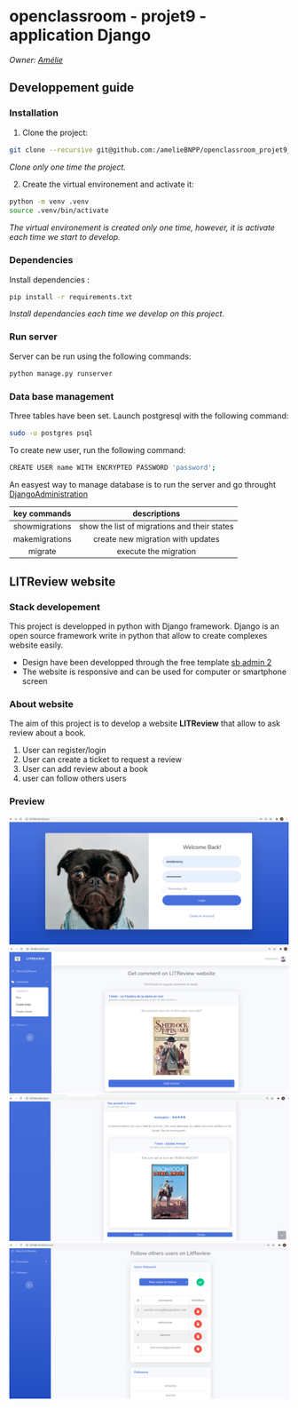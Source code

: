 # openclassroom - projet9 - application Django

_Owner: [Amélie](https://github.com/ameliebnpp)_

## Developpement guide

### Installation

1. Clone the project:

```bash
git clone --recursive git@github.com:/amelieBNPP/openclassroom_projet9_django && cd openclassroom_projet9_django
```
*Clone only one time the project.*

2. Create the virtual environement and activate it:
```bash
python -m venv .venv
source .venv/bin/activate
```
*The virtual environement is created only one time, however, it is activate each time we start to develop.*

### Dependencies

Install dependencies :

```bash
pip install -r requirements.txt
```
*Install dependancies each time we develop on this project.*

### Run server

Server can be run using the following commands:
```bash
python manage.py runserver
```

### Data base management

Three tables have been set. Launch postgresql with the following command: 
```bash
sudo -u postgres psql
```

To create new user, run the following command:
```bash
CREATE USER name WITH ENCRYPTED PASSWORD 'password';
```
An easyest way to manage database is to run the server and go throught [DjangoAdministration](
    http://127.0.0.1:8000/admin/)

| key commands | descriptions | 
|:----------:|:-------------:|
| showmigrations | show the list of migrations and their states |
| makemigrations | create new migration with updates |
| migrate | execute the migration |

## LITReview website
### Stack developement

This project is developped in python with Django framework.
Django is an open source framework write in python that allow to create complexes website easily.
- Design have been developped through the free template [sb admin 2](https://startbootstrap.com/theme/sb-admin-2)
- The website is responsive and can be used for computer or smartphone screen

### About website
The aim of this project is to develop a website **LITReview** that allow to ask review about a book.
1. User can register/login
2. User can create a ticket to request a review
3. User can add review about a book
4. user can follow others users

### Preview

![Login](/login.png)
![Ticket](/ticket.png)
![Review](/review.png)
![Followers](/followers.png)
